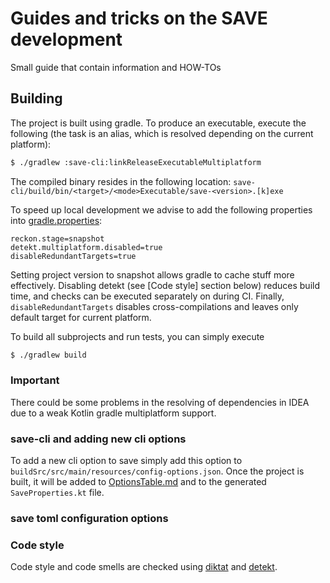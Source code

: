 # Guides and tricks on the SAVE development

Small guide that contain information and HOW-TOs

## Building
The project is built using gradle. To produce an executable, execute the following
(the task is an alias, which is resolved depending on the current platform):
```bash
$ ./gradlew :save-cli:linkReleaseExecutableMultiplatform
```
The compiled binary resides in the following location: `save-cli/build/bin/<target>/<mode>Executable/save-<version>.[k]exe`

To speed up local development we advise to add the following properties into [gradle.properties](gradle.properties):
```properties
reckon.stage=snapshot
detekt.multiplatform.disabled=true
disableRedundantTargets=true
```
Setting project version to snapshot allows gradle to cache stuff more effectively. Disabling detekt (see [Code style] section below)
reduces build time, and checks can be executed separately on during CI. Finally, `disableRedundantTargets` disables cross-compilations
and leaves only default target for current platform.

To build all subprojects and run tests, you can simply execute
```bash
$ ./gradlew build
```

### Important
There could be some problems in the resolving of dependencies in IDEA due to a weak Kotlin gradle multiplatform support. 

### save-cli and adding new cli options
To add a new cli option to save simply add this option to `buildSrc/src/main/resources/config-options.json`. Once the project
is built, it will be added to [OptionsTable.md](OptionsTable.md) and to the generated `SaveProperties.kt` file.

### save toml configuration options

### Code style
Code style and code smells are checked using [diktat](https://github.com/saveourtool/diktat) and [detekt](https://github.com/detekt/detekt).
